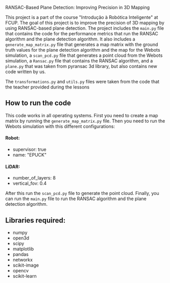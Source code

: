  RANSAC-Based Plane Detection: Improving Precision in 3D Mapping

This project is a part of the course "Introdução à Robótica Inteligente" at FCUP. The goal of this project is to improve the precision of 3D mapping by using RANSAC-based plane detection.
The project includes the ```main.py``` file that contains the code for the performance metrics that run the RANSAC algorithm and the plane detection algorithm. It also includes a ```generate_map_matrix.py``` file that generates a map matrix with the ground truth values for the plane detection algorithm and the map for the Webots simulation, a ```scan_pcd.py``` file that generates a point cloud from the Webots simulation, a ```Ransac.py``` file that contains the RANSAC algorithm, and a ```plane.py``` that was taken from pyransac 3d library, but also contains new code written by us.

The ```transformations.py``` and ```utils.py``` files were taken from the code that the teacher provided during the lessons

## How to run the code

This code works in all operating systems. First you need to create a map matrix by running the ```generate_map_matrix.py``` file. Then you need to run the Webots simulation with this different configurations:

#### Robot:
- supervisor: true
- name: "EPUCK"

#### LiDAR:
- number_of_layers: 8
- vertical_fov: 0.4


After this run the ```scan_pcd.py``` file to generate the point cloud. Finally, you can run the ```main.py``` file to run the RANSAC algorithm and the plane detection algorithm.

## Libraries required:
- numpy
- open3d
- scipy
- matplotlib
- pandas
- networkx
- scikit-image
- opencv
- scikit-learn


